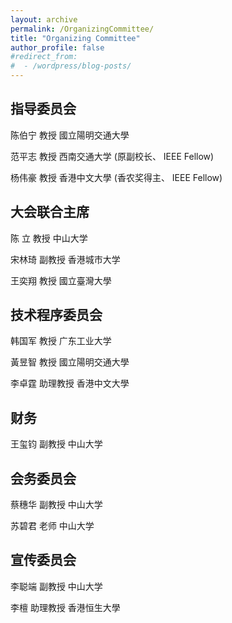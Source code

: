 ```yaml
---
layout: archive
permalink: /OrganizingCommittee/
title: "Organizing Committee"
author_profile: false
#redirect_from:
#  - /wordpress/blog-posts/
---
```


指导委员会
-----
陈伯宁 教授 國立陽明交通大學

范平志 教授 西南交通大学 (原副校长、 IEEE Fellow)

杨伟豪 教授 香港中文大學 (香农奖得主、 IEEE Fellow)

大会联合主席
-----
陈 立 教授 中山大学

宋林琦 副教授 香港城市大学

王奕翔 教授 國立臺灣大學

技术程序委员会
-----
韩国军 教授 广东工业大学

黃昱智 教授 國立陽明交通大學

李卓霆 助理教授 香港中文大學

财务
-----
王玺钧 副教授 中山大学

会务委员会
-----
蔡穗华 副教授 中山大学

苏碧君 老师 中山大学

宣传委员会
-----
李聪端 副教授 中山大学

李檀 助理教授 香港恒生大學

